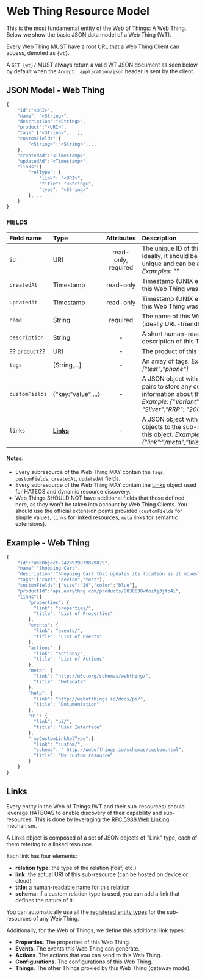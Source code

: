 # Web Thing Resource Model
This is the most fundamental entity of the Web of Things: A Web Thing. Below we show the basic JSON data model of a Web Thing (WT). 

Every Web Thing MUST have a root URL that a Web Thing Client can access, denoted as `{wt}`.  

A `GET {wt}/` MUST always return a valid WT JSON document as seen below by default when the `Accept: application/json` header is sent by the client.  


## JSON Model - Web Thing
```javascript
{
	"id":"<URI>",
  	"name": "<String>",
  	"description":"<String>",
	"product":"<URI>",
  	"tags":["<String>",...],
  	"customFields":{
  		"<String>":"<String>",...
  	},
	"createdAd":"<Timestamp>", 
	"updatedAd":"<Timestamp>", 
 	"links":{ 
    	"relType": {
        	"link": "<URI>",
        	"title": "<String>",
        	"type": "<String>"
      	},...
 	}
}
```

### FIELDS

| Field name  | Type  | Attributes | Description|
| :------------ |:----------| :-----:|:-----|
| `id` | URI | read-only, required | The unique ID of this Web Thing. Ideally, it should be globally unique and can be a URI. _Examples: ""_|
| `createdAt` | Timestamp  | read-only | Timestamp (UNIX epoch) when this Web Thing was created. |
| `updatedAt` | Timestamp  | read-only | Timestamp (UNIX epoch) when this Web Thing was last updated. |
| `name` | String  | required | The name of this Web Thing (ideally URL-friendly). |
| `description` | String  | - | A short human-readable description of this Thing. | 
| ?? `product`?? | URI  | - | The product of this thing (URL). |
| `tags` | [String,...]  | - | An array of tags. _Example: ["test","phone"]_| 
| `customFields` | {"key:"value",...}  | - | A JSON object with key-value pairs to store any custom information about this Web Thing. _Example: {"Variant": "Silver","RRP": "200 USD"}_| 
| `links` | **[Links](#links)** | - | A JSON object with multiple Link objects to the sub-resources of this object. _Example: {"meta": {"link":"/meta","title":"Metadata"}}_| 

#### Notes:
* Every subresource of the Web Thing MAY contain the `tags`, `customFields`, `createdAt`, `updatedAt` fields. 
* Every subresource of the Web Thing MAY contain the [Links](#links) object used for HATEOS and dynamic resource discovery. 
* Web Things SHOULD NOT have additional fields that those defined here, as they won't be taken into account by Web Thing Clients. You should use the official extension points provided (`customFields` for simple values, `links` for linked resources, `meta` links for semantic extensions).  


## Example - Web Thing
```javascript
{
	"id":"WebObject-2423529879879875",
	"name":"Shopping Cart",
	"description":"Shopping Cart that updates its location as it moves",
	"tags":["cart","device","test"],
	"customFields":{"size":"20","color":"blue"},
	"productId":"api.evrythng.com/products/8838830wfoifj3jfo4i", 
	"links":{
	 	"properties": {
	 	  "link": "properties/",
	 	  "title": "List of Properties"
	 	},
	 	"events": {
	 	  "link": "events/",
	 	  "title": "List of Events"
	 	},
	 	"actions": {
	 	  "link": "actions/",
	 	  "title": "List of Actions"
	 	},
	 	"meta": {
	 	  "link": "http://w3c.org/schemas/webthing/",
	 	  "title": "Metadata"
	 	},
	 	"help": {
	 	  "link": "http://webofthings.io/docs/pi/",
	 	  "title": "Documentation"
	 	},
	 	"ui": {
	 	  "link": "ui/",
	 	  "title": "User Interface"
	 	},
	 	"_myCustomLinkRelType":{
	 	  "link": "custom/",
	 	  "schema": " http://webofthings.io/schemas/custom.html",
	 	  "title": "My custom resource"
	 	} 	
	}
}
```

## <a name="links"></a> Links 
Every entity in the Web of Things (WT and their sub-resources) should leverage HATEOAS to enable discovery of their capability and sub-resources. This is done by leveraging the [RFC 5988 Web Linking](https://tools.ietf.org/html/rfc5988) mechanism. 

A Links object is composed of a set of JSON objects of "Link" type, each of them refering to a linked resource. 

Each link has four elements:

* **relation type:** the type of the relation (foaf, etc.)
* **link:** the actual URI of this sub-resource (can be hosted on device or cloud)
* **title:** a human-readable name for this relation
* **schema:** if a custom relation type is used, you can add a link that defines the nature of it.

You can automatically use all the [registered entity types](https://tools.ietf.org/html/rfc5988#section-6.2.2) for the sub-resources of any Web Thing.

Additionally, for the Web of Things, we define this additional link types: 

* **Properties**. The properties of this Web Thing. 
* **Events**. The events this Web Thing can generate. 
* **Actions**. The actions that you can send to this Web Thing. 
* **Configurations**. The configurations of this Web Thing. 
* **Things**. The other Things proxied by this Web Thing (gateway mode). 
